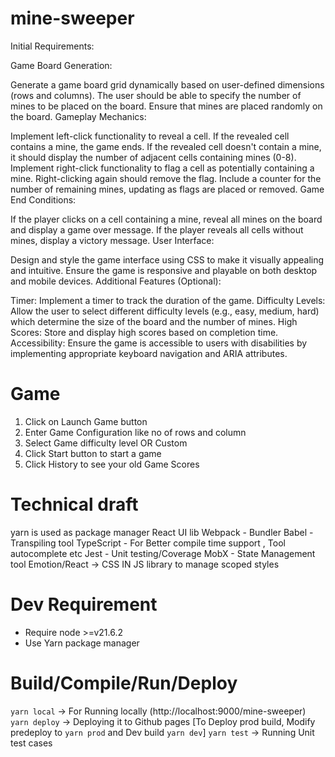 # mine-sweeper

Initial Requirements:

Game Board Generation:

Generate a game board grid dynamically based on user-defined dimensions (rows and columns).
The user should be able to specify the number of mines to be placed on the board.
Ensure that mines are placed randomly on the board.
Gameplay Mechanics:

Implement left-click functionality to reveal a cell. If the revealed cell contains a mine, the game ends.
If the revealed cell doesn't contain a mine, it should display the number of adjacent cells containing mines (0-8).
Implement right-click functionality to flag a cell as potentially containing a mine. Right-clicking again should remove the flag.
Include a counter for the number of remaining mines, updating as flags are placed or removed.
Game End Conditions:

If the player clicks on a cell containing a mine, reveal all mines on the board and display a game over message.
If the player reveals all cells without mines, display a victory message.
User Interface:

Design and style the game interface using CSS to make it visually appealing and intuitive.
Ensure the game is responsive and playable on both desktop and mobile devices.
Additional Features (Optional):

Timer: Implement a timer to track the duration of the game.
Difficulty Levels: Allow the user to select different difficulty levels (e.g., easy, medium, hard) which determine the size of the board and the number of mines.
High Scores: Store and display high scores based on completion time.
Accessibility: Ensure the game is accessible to users with disabilities by implementing appropriate keyboard navigation and ARIA attributes.

# Game

1. Click on Launch Game button
2. Enter Game Configuration like no of rows and column
3. Select Game difficulty level OR Custom
4. Click Start button to start a game
5. Click History to see your old Game Scores

# Technical draft

yarn is used as package manager
React UI lib
Webpack - Bundler
Babel - Transpiling tool
TypeScript - For Better compile time support , Tool autocomplete etc
Jest - Unit testing/Coverage
MobX - State Management tool
Emotion/React -> CSS IN JS library to manage scoped styles

# Dev Requirement

- Require node >=v21.6.2
- Use Yarn package manager

# Build/Compile/Run/Deploy

`yarn local` -> For Running locally (http://localhost:9000/mine-sweeper)
`yarn deploy` -> Deploying it to Github pages [To Deploy prod build, Modify predeploy to `yarn prod` and Dev build `yarn dev`]
`yarn test` -> Running Unit test cases
